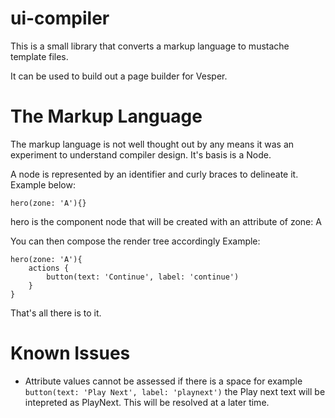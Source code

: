 # ui-compiler

This is a small library that converts a markup language to mustache template files.

It can be used to build out a page builder for Vesper.

# The Markup Language

The markup language is not well thought out by any means it was an experiment to understand compiler design. It's basis is a Node. 

A node is represented by an identifier and curly braces to delineate it. Example below:

``` 
hero(zone: 'A'){}
```

hero is the component node that will be created with an attribute of zone: A

You can then compose the render tree accordingly Example:

```
hero(zone: 'A'){
    actions {
        button(text: 'Continue', label: 'continue')
    }
}
```

That's all there is to it.

# Known Issues
- Attribute values cannot be assessed if there is a space for example 
`button(text: 'Play Next', label: 'playnext')` the Play next text will be intepreted as PlayNext. This will be resolved at a later time.